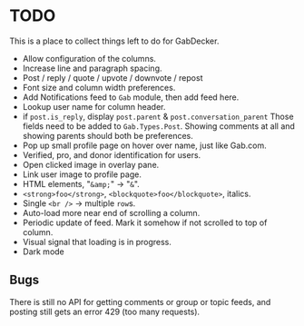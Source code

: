 # TODO

This is a place to collect things left to do for GabDecker.

* Allow configuration of the columns.
* Increase line and paragraph spacing.
* Post / reply / quote / upvote / downvote / repost
* Font size and column width preferences.
* Add Notifications feed to `Gab` module, then add feed here.
* Lookup user name for column header.
* if `post.is_reply`, display `post.parent` & `post.conversation_parent`
  Those fields need to be added to `Gab.Types.Post`.
  Showing comments at all and showing parents should both be preferences.
* Pop up small profile page on hover over name, just like Gab.com.
* Verified, pro, and donor identification for users.
* Open clicked image in overlay pane.
* Link user image to profile page.
* HTML elements, "`&amp;`" -> "`&`".
* `<strong>foo</strong>`, `<blockquote>foo</blockquote>`, italics.
* Single `<br />` -> multiple `row`s.
* Auto-load more near end of scrolling a column.
* Periodic update of feed. Mark it somehow if not scrolled to top of column.
* Visual signal that loading is in progress.
* Dark mode

## Bugs

There is still no API for getting comments or group or topic feeds, and posting still gets an error 429 (too many requests).
